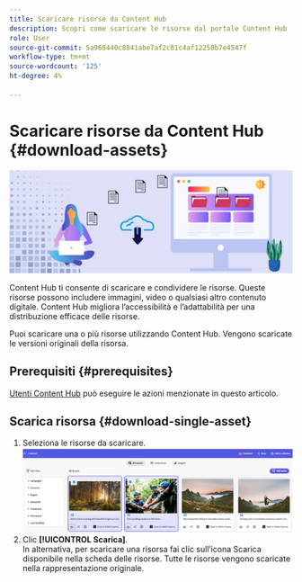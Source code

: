 ```yaml
---
title: Scaricare risorse da Content Hub
description: Scopri come scaricare le risorse dal portale Content Hub
role: User
source-git-commit: 5a968440c8841abe7af2c81c4af12258b7e4547f
workflow-type: tm+mt
source-wordcount: '125'
ht-degree: 4%

---
```


# Scaricare risorse da Content Hub {#download-assets}

<!-- ![Download assets](assets/download-asset.jpg) -->
![Scaricare le risorse](assets/download-asset-genstudio.jpeg)

Content Hub ti consente di scaricare e condividere le risorse. Queste risorse possono includere immagini, video o qualsiasi altro contenuto digitale. Content Hub migliora l’accessibilità e l’adattabilità per una distribuzione efficace delle risorse.

Puoi scaricare una o più risorse utilizzando Content Hub. Vengono scaricate le versioni originali della risorsa.

## Prerequisiti {#prerequisites}

[Utenti Content Hub](deploy-content-hub.md#onboard-content-hub-users) può eseguire le azioni menzionate in questo articolo.

## Scarica risorsa {#download-single-asset}

1. Seleziona le risorse da scaricare.
   ![Scarica una singola risorsa](assets/download-assets-new.jpg)
1. Clic **[!UICONTROL Scarica]**. <br> In alternativa, per scaricare una risorsa fai clic sull’icona Scarica disponibile nella scheda delle risorse.
Tutte le risorse vengono scaricate nella rappresentazione originale.
